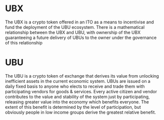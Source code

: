 # UBX

The UBX is a crypto token offered in an ITO as a means to incentivise and fund the deployment of the UBU ecosystem. There is a mathematical relationship between the UBX and UBU, with ownership of the UBX guaranteeing a future delivery of UBUs to the owner under the governance of this relationship

# UBU
The UBU is a crypto token of exchange that derives its value from unlocking inefficient assets in the current economic system. UBUs are issued on a daily fixed basis to anyone who elects to receive and trade them with participating vendors for goods & services. Every active citizen and vendor contributes to the value and stability of the system just by participating, releasing greater value into the economy which benefits everyone. The extent of this benefit is determined by the level of participation, but obviously people in low income groups derive the greatest relative benefit.